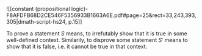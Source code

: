 
![[constant (propositional logic)-F8AFDFB68D2CE546F5356933B1663A6E.pdf#page=25&rect=33,243,393,305|dmath-script-hs24, p.15]]

To prove a statement $S$ means, to irrefutably show that it is true in some well-defined context. Similarily, to disprove some statement $S'$ means to show that it is false, i.e. it cannot be true in that context.
